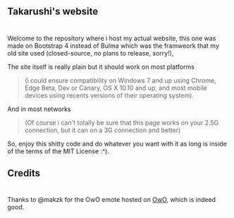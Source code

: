## Takarushi's website
#
Welcome to the repository where i host my actual website, this one was made on Bootstrap 4 instead of Bulma which was the framweork that my old site used (closed-source, no plans to release, sorry!), 

The site itself is really plain but it should work on most platforms 
>(i could ensure compatibility on Windows 7 and up using Chrome, Edge Beta, Dev or Canary, OS X 10.10 and up, and most mobile devices using recents versions of their operating system).
 
 And in most networks
  >(Of course i can't totally be sure that this page works on your 2.5G connection, but it can on a 3G connection and better)

So, enjoy this shitty code and do whatever you want with it as long is inside of the terms of the MIT License :^).

## Credits
#
Thanks to @makzk for the OwO emote hosted on [OwO](https://owo.cl), which is indeed good.
